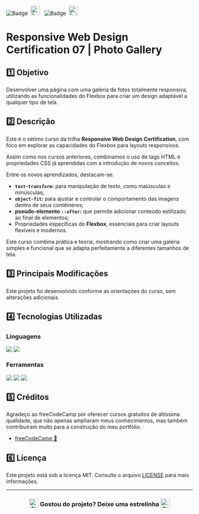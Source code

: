 ![Badge](https://img.shields.io/badge/freeCodeCamp-BB2649?style=for-the-badge)&nbsp;&nbsp;<img src="https://raw.githubusercontent.com/Tarikul-Islam-Anik/Animated-Fluent-Emojis/master/Emojis/Activities/Sparkles.png" alt="Sparkles" width="25" height="25" />&nbsp;&nbsp;&nbsp;![Badge](https://img.shields.io/badge/PROJETO-COM%20MENTORIA-FF6F61?style=for-the-badge)&nbsp;&nbsp;<img src="https://raw.githubusercontent.com/Tarikul-Islam-Anik/Animated-Fluent-Emojis/master/Emojis/Hand%20gestures/Folded%20Hands%20Light%20Skin%20Tone.png" alt="Folded Hands Light Skin Tone" width="25" height="25" />

# Responsive Web Design Certification 07 | Photo Gallery

## 1️⃣ Objetivo
Desenvolver uma página com uma galeria de fotos totalmente responsiva, utilizando as funcionalidades do Flexbox para criar um design adaptável a qualquer tipo de tela.

## 2️⃣ Descrição
Este é o sétimo curso da trilha **Responsive Web Design Certification**, com foco em explorar as capacidades do Flexbox para layouts responsivos.

Assim como nos cursos anteriores, combinamos o uso de tags HTML e propriedades CSS já aprendidas com a introdução de novos conceitos.

Entre os novos aprendizados, destacam-se:

- **<code>text-transform</code>:** para manipulação de texto, como maiúsculas e minúsculas;
- **<code>object-fit</code>:** para ajustar e controlar o comportamento das imagens dentro de seus contêineres;
- **pseudo-elemento <code>::after</code>:** que permite adicionar conteúdo estilizado ao final de elementos;
- Propriedades específicas do **Flexbox**, essenciais para criar layouts flexíveis e modernos.

Este curso combina prática e teoria, mostrando como criar uma galeria simples e funcional que se adapta perfeitamente a diferentes tamanhos de tela.

## 3️⃣ Principais Modificações
Este projeto foi desenvolvido conforme as orientações do curso, sem alterações adicionais.

## 4️⃣ Tecnologias Utilizadas

### Linguagens
<div style="display:flex;">
  <img src="https://img.shields.io/badge/HTML5-E34F26?style=for-the-badge&logo=html5&logoColor=white">&nbsp;<img src="https://img.shields.io/badge/CSS3-1572B6?style=for-the-badge&logo=css3&logoColor=white">
</div>

### Ferramentas
<div style="display:flex;">
  <img src="https://img.shields.io/badge/Visual%20Studio%20Code-0078D4?style=for-the-badge&logo=visual-studio-code&logoColor=white">&nbsp;<img src="https://img.shields.io/badge/Git-F05032?style=for-the-badge&logo=git&logoColor=white">&nbsp;<img src="https://img.shields.io/badge/GitHub-404040?style=for-the-badge&logo=github&logoColor=white">
</div>

## 5️⃣ Créditos
Agradeço ao freeCodeCamp por oferecer cursos gratuitos de altíssima qualidade, que não apenas ampliaram meus conhecimentos, mas também contribuíram muito para a construção do meu portfólio.
- <a href="https://www.freecodecamp.org/" target="_blank">freeCodeCamp 🔗</a>

## 6️⃣ Licença
Este projeto está sob a licença MIT. Consulte o arquivo [LICENSE](LICENSE) para mais informações.

---

### <div align="center"><img src="https://raw.githubusercontent.com/Tarikul-Islam-Anik/Animated-Fluent-Emojis/master/Emojis/Travel%20and%20places/Star.png" alt="Star" width="25" height="25" style="vertical-align:text-bottom;" /> Gostou do projeto? Deixe uma estrelinha <img src="https://raw.githubusercontent.com/Tarikul-Islam-Anik/Animated-Fluent-Emojis/master/Emojis/Travel%20and%20places/Star.png" alt="Star" width="25" height="25" style="vertical-align:text-bottom;" /></div>